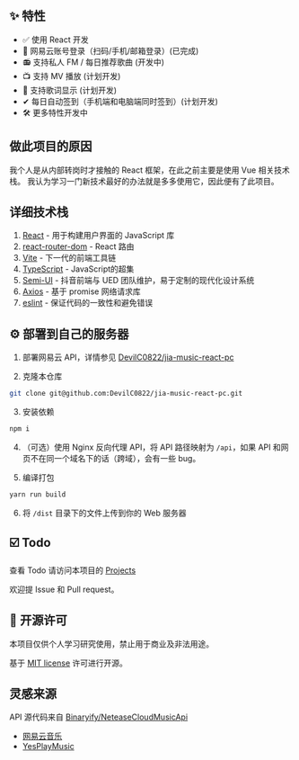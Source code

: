 ## ✨ 特性

- ✅ 使用 React 开发
- 🔴 网易云账号登录（扫码/手机/邮箱登录）(已完成)
- 📻 支持私人 FM / 每日推荐歌曲 (开发中)
- 📺 支持 MV 播放 (计划开发)
- 📃 支持歌词显示 (计划开发)
- ✔ 每日自动签到（手机端和电脑端同时签到）(计划开发)
- 🛠 更多特性开发中

[//]: # (- 🚫🤝 无任何社交功能)

[//]: # (- 🌎️ 海外用户可直接播放（需要登录网易云账号）)

[//]: # (- 🔐 支持 [UnblockNeteaseMusic]&#40;https://github.com/UnblockNeteaseMusic/server#音源清单&#41;，自动使用[各类音源]&#40;https://github.com/UnblockNeteaseMusic/server#音源清单&#41;替换变灰歌曲链接 （网页版不支持）)

[//]: # (    - 「各类音源」指默认启用的音源。)

[//]: # (    - YouTube 音源需自行安装 `yt-dlp`。)

[//]: # (- 🌚 Light/Dark Mode 自动切换)

[//]: # (- 👆 支持 Touch Bar)

[//]: # (- 🖥️ 支持 PWA，可在 Chrome/Edge 里点击地址栏右边的 ➕ 安装到电脑)

[//]: # (- 🟥 支持 Last.fm Scrobble)

[//]: # (- ☁️ 支持音乐云盘)

[//]: # (- ⌨️ 自定义快捷键和全局快捷键)

[//]: # (- 🎧 支持 Mpris)

## 做此项目的原因

我个人是从内部转岗时才接触的 React 框架，在此之前主要是使用 Vue 相关技术栈。
我认为学习一门新技术最好的办法就是多多使用它，因此便有了此项目。

## 详细技术栈

1. [React](https://reactjs.org/) - 用于构建用户界面的 JavaScript 库
2. [react-router-dom](https://reactrouter.com/en/main) - React 路由
3. [Vite](https://vitejs.dev/) - 下一代的前端工具链
4. [TypeScript](https://www.typescriptlang.org/) - JavaScript的超集
5. [Semi-UI](https://semi.design/zh-CN/) - 抖音前端与 UED 团队维护，易于定制的现代化设计系统
6. [Axios](https://axios-http.com/) - 基于 promise 网络请求库
7. [eslint](https://eslint.org/) - 保证代码的一致性和避免错误

## ⚙️ 部署到自己的服务器

1. 部署网易云 API，详情参见 [DevilC0822/jia-music-react-pc](https://github.com/DevilC0822/jia-music-react-pc)

2. 克隆本仓库

```sh
git clone git@github.com:DevilC0822/jia-music-react-pc.git
```

3. 安装依赖

```sh
npm i
```

4. （可选）使用 Nginx 反向代理 API，将 API 路径映射为 `/api`，如果 API 和网页不在同一个域名下的话（跨域），会有一些 bug。

5. 编译打包

```sh
yarn run build
```

6. 将 `/dist` 目录下的文件上传到你的 Web 服务器

## ☑️ Todo

查看 Todo 请访问本项目的 [Projects](https://github.com/DevilC0822/jia-music-react-pc/issues)

欢迎提 Issue 和 Pull request。

## 📜 开源许可

本项目仅供个人学习研究使用，禁止用于商业及非法用途。

基于 [MIT license](https://opensource.org/licenses/MIT) 许可进行开源。

## 灵感来源

API 源代码来自 [Binaryify/NeteaseCloudMusicApi](https://github.com/Binaryify/NeteaseCloudMusicApi)

- [网易云音乐](https://music.163.com)
- [YesPlayMusic](https://github.com/qier222/YesPlayMusic)

[//]: # (## 🖼️ 截图)

[//]: # (![lyrics][lyrics-screenshot])
